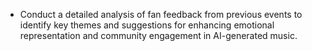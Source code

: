 - Conduct a detailed analysis of fan feedback from previous events to identify key themes and suggestions for enhancing emotional representation and community engagement in AI-generated music.